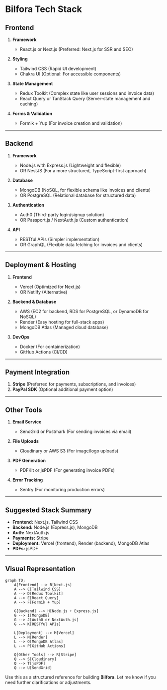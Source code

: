 # Bilfora Tech Stack

## **Frontend**
1. **Framework**
   - React.js or Next.js (Preferred: Next.js for SSR and SEO)

2. **Styling**
   - Tailwind CSS (Rapid UI development)
   - Chakra UI (Optional: For accessible components)

3. **State Management**
   - Redux Toolkit (Complex state like user sessions and invoice data)
   - React Query or TanStack Query (Server-state management and caching)

4. **Forms & Validation**
   - Formik + Yup (For invoice creation and validation)

---

## **Backend**
1. **Framework**
   - Node.js with Express.js (Lightweight and flexible)
   - OR NestJS (For a more structured, TypeScript-first approach)

2. **Database**
   - MongoDB (NoSQL, for flexible schema like invoices and clients)
   - OR PostgreSQL (Relational database for structured data)

3. **Authentication**
   - Auth0 (Third-party login/signup solution)
   - OR Passport.js / NextAuth.js (Custom authentication)

4. **API**
   - RESTful APIs (Simpler implementation)
   - OR GraphQL (Flexible data fetching for invoices and clients)

---

## **Deployment & Hosting**
1. **Frontend**
   - Vercel (Optimized for Next.js)
   - OR Netlify (Alternative)

2. **Backend & Database**
   - AWS (EC2 for backend, RDS for PostgreSQL, or DynamoDB for NoSQL)
   - Render (Easy hosting for full-stack apps)
   - MongoDB Atlas (Managed cloud database)

3. **DevOps**
   - Docker (For containerization)
   - GitHub Actions (CI/CD)

---

## **Payment Integration**
1. **Stripe** (Preferred for payments, subscriptions, and invoices)
2. **PayPal SDK** (Optional additional payment option)

---

## **Other Tools**
1. **Email Service**
   - SendGrid or Postmark (For sending invoices via email)

2. **File Uploads**
   - Cloudinary or AWS S3 (For image/logo uploads)

3. **PDF Generation**
   - PDFKit or jsPDF (For generating invoice PDFs)

4. **Error Tracking**
   - Sentry (For monitoring production errors)

---

## **Suggested Stack Summary**
- **Frontend:** Next.js, Tailwind CSS
- **Backend:** Node.js (Express.js), MongoDB
- **Auth:** NextAuth.js
- **Payments:** Stripe
- **Deployment:** Vercel (frontend), Render (backend), MongoDB Atlas
- **PDFs:** jsPDF

---

## **Visual Representation**

```mermaid
graph TD;
    A[Frontend] --> B[Next.js]
    A --> C[Tailwind CSS]
    A --> D[Redux Toolkit]
    A --> E[React Query]
    A --> F[Formik + Yup]

    G[Backend] --> H[Node.js + Express.js]
    G --> I[MongoDB]
    G --> J[Auth0 or NextAuth.js]
    G --> K[RESTful APIs]

    L[Deployment] --> M[Vercel]
    L --> N[Render]
    L --> O[MongoDB Atlas]
    L --> P[GitHub Actions]

    Q[Other Tools] --> R[Stripe]
    Q --> S[Cloudinary]
    Q --> T[jsPDF]
    Q --> U[SendGrid]
```

Use this as a structured reference for building **Bilfora**. Let me know if you need further clarifications or adjustments.

